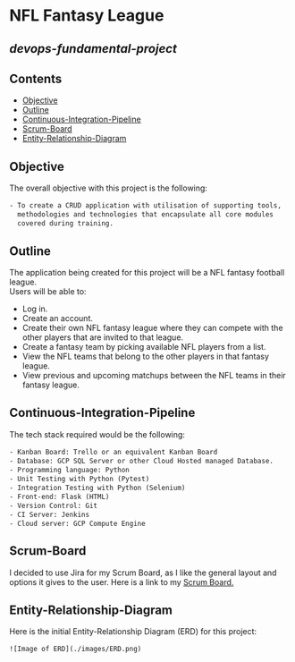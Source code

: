 # NFL Fantasy League
## _devops-fundamental-project_

## Contents
* [Objective](#objective) 
* [Outline](#outline) 
* [Continuous-Integration-Pipeline](#continuous-integration-pipeline)  
* [Scrum-Board](#scrum-board)
* [Entity-Relationship-Diagram](#entity-relationship-diagram)

## Objective

The overall objective with this project is the following: 

	- To create a CRUD application with utilisation of supporting tools, 
	  methodologies and technologies that encapsulate all core modules 
	  covered during training. 
## Outline

The application being created for this project will be a NFL fantasy football league.  
Users will be able to:
* Log in.
* Create an account.
* Create their own NFL fantasy league where they can compete with the other players that are invited to that league.
* Create a fantasy team by picking available NFL players from a list.
* View the NFL teams that belong to the other players in that fantasy league.
* View previous and upcoming matchups between the NFL teams in their fantasy league.
## Continuous-Integration-Pipeline

The tech stack required would be the following: 

	- Kanban Board: Trello or an equivalent Kanban Board 
	- Database: GCP SQL Server or other Cloud Hosted managed Database. 
	- Programming language: Python 
	- Unit Testing with Python (Pytest) 
	- Integration Testing with Python (Selenium) 
	- Front-end: Flask (HTML) 
	- Version Control: Git 
	- CI Server: Jenkins 
	- Cloud server: GCP Compute Engine
## Scrum-Board

I decided to use Jira for my Scrum Board, as I like the general layout and options it gives to the user.
Here is a link to my [Scrum Board.](https://team-1624354737559.atlassian.net/jira/software/projects/DFP/boards/4/roadmap)
## Entity-Relationship-Diagram
	
Here is the initial Entity-Relationship Diagram (ERD) for this project:
	
	![Image of ERD](./images/ERD.png)
